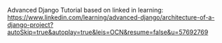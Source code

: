 Advanced Django Tutorial based on linked in learning: https://www.linkedin.com/learning/advanced-django/architecture-of-a-django-project?autoSkip=true&autoplay=true&leis=OCN&resume=false&u=57692769
